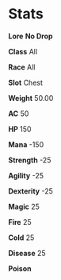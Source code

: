 <!-- TITLE: Huge Metal Hull -->
<!-- SUBTITLE: A giant metal shell from the Alchemical Behemoth underneath Xuolia -->

# Stats
**Lore**
**No Drop**


**Class**
All


**Race**
All


**Slot**
Chest

**Weight**
50.00

**AC**
50

**HP**
150

**Mana**
-150

**Strength**
-25

**Agility**
-25

**Dexterity**
-25

**Magic**
25

**Fire**
25

**Cold**
25

**Disease**
25

**Poison**